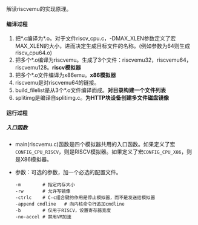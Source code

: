 解读riscvemu的实现原理。

#### 编译过程

1. 把\*.c编译为\*.o。对于文件riscv_cpu.c，-DMAX_XLEN参数定义了宏MAX_XLEN的大小，进而决定生成目标文件的名称。(例如参数为64则生成riscv_cpu64.o)
2. 把多个*.o编译为riscvemu。生成了3个文件：riscvemu32，riscvemu64，riscvemu128。**riscv模拟器**
3. 把多个*.o文件编译为x86emu。**x86模拟器**
4. riscvemu是对riscvemu64的链接。
5. build_filelist是从3个*.o文件编译而成。**对目录构建一个文件列表**
6. splitimg是编译自splitimg.c。**为HTTP块设备创建多文件磁盘镜像**

#### 运行过程

##### 入口函数

- main(riscvemu.c)函数是四个模拟器共用的入口函数。如果定义了宏`CONFIG_CPU_RISCV`，则是RISCV模拟器。如果定义了宏`CONFIG_CPU_X86`，则是X86模拟器。

- 参数：可选的参数，加一个必选的配置文件。

  ```
  -m		# 指定内存大小
  -rw		# 允许写镜像
  -ctrlc	# C-c组合键的作用是停止模拟器，而不是发送给模拟器
  -append cmdline	# 向内核命令行追加cmdline
  -b		# 仅用于RISCV，设置寄存器宽度
  -no-accel	# 禁用VM加速
  ```

  



